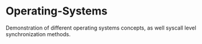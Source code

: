 # Operating-Systems
Demonstration of different operating systems concepts, as well syscall level synchronization methods.
